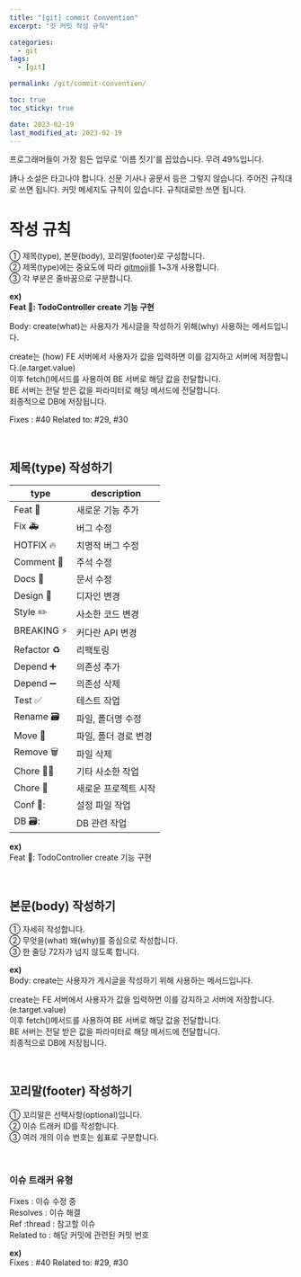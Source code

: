 ```yaml
---
title: "[git] commit Convention"
excerpt: "깃 커밋 작성 규칙"

categories:
  - git
tags:
  - [git]

permalink: /git/commit-convention/

toc: true
toc_sticky: true

date: 2023-02-19
last_modified_at: 2023-02-19
---
```


프로그래머들이 가장 힘든 업무로 '이름 짓기'를 꼽았습니다. 무려 49%입니다.

詩나 소설은 타고나야 합니다. 신문 기사나 공문서 등은 그렇지 않습니다. 주어진 규칙대로 쓰면 됩니다. 커밋 메세지도 규칙이 있습니다. 규칙대로만 쓰면 됩니다.

# 작성 규칙

① 제목(type), 본문(body), 꼬리말(footer)로 구성합니다.<br />
② 제목(type)에는 중요도에 따라 [gitmoji](https://gitmoji.dev/)를 1~3개 사용합니다.<br />
③ 각 부분은 줄바꿈으로 구분합니다.<br />

**ex)**<br />
**Feat :art:: TodoController create 기능 구현**

Body: create(what)는 사용자가 게시글을 작성하기 위해(why) 사용하는 메서드입니다.

create는 (how) FE 서버에서 사용자가 값을 입력하면 이를 감지하고 서버에 저장합니다.(e.target.value)<br />
이후 fetch()메서드를 사용하여 BE 서버로 해당 값을 전달합니다.<br />
BE 서버는 전달 받은 값을 파라미터로 해당 메서드에 전달합니다.<br />
최종적으로 DB에 저장됩니다.<br />

Fixes : #40 Related to: #29, #30

<br />

## 제목(type) 작성하기

| type                      | description          |
| ------------------------- | -------------------- |
| Feat 🎨                   | 새로운 기능 추가     |
| Fix 🚑                    | 버그 수정            |
| HOTFIX :fire:             | 치명적 버그 수정     |
| Comment :bookmark:        | 주석 수정            |
| Docs 📝                   | 문서 수정            |
| Design 💄                 | 디자인 변경          |
| Style :pencil2:           | 사소한 코드 변경     |
| BREAKING :zap:            | 커다란 API 변경      |
| Refactor :recycle:        | 리팩토링             |
| Depend :heavy_plus_sign:  | 의존성 추가          |
| Depend :heavy_minus_sign: | 의존성 삭제          |
| Test :white_check_mark:   | 테스트 작업          |
| Rename :card_file_box:    | 파일, 폴더명 수정    |
| Move :truck:              | 파일, 폴더 경로 변경 |
| Remove :wastebasket:      | 파일 삭제            |
| Chore :technologist:      | 기타 사소한 작업     |
| Chore :tada:              | 새로운 프로젝트 시작 |
| Conf 🔧:                  | 설정 파일 작업       |
| DB :card_file_box::       | DB 관련 작업         |

**ex)**<br />
Feat 🎨: TodoController create 기능 구현

<br />

## 본문(body) 작성하기

① 자세히 작성합니다.<br />
② 무엇을(what) 왜(why)를 중심으로 작성합니다.<br />
③ 한 줄당 72자가 넘지 않도록 합니다.<br />

**ex)**<br />
Body: create는 사용자가 게시글을 작성하기 위해 사용하는 메서드입니다.<br />

create는 FE 서버에서 사용자가 값을 입력하면 이를 감지하고 서버에 저장합니다.(e.target.value)<br />
이후 fetch()메서드를 사용하여 BE 서버로 해당 값을 전달합니다.<br />
BE 서버는 전달 받은 값을 파라미터로 해당 메서드에 전달합니다.<br />
최종적으로 DB에 저장됩니다.

<br />

## 꼬리말(footer) 작성하기

① 꼬리말은 선택사항(optional)입니다.<br />
② 이슈 트래커 ID를 작성합니다.<br />
③ 여러 개의 이슈 번호는 쉼표로 구분합니다.<br />

<br />

### 이슈 트래커 유형

Fixes : 이슈 수정 중<br />
Resolves : 이슈 해결<br />
Ref :thread : 참고할 이슈<br />
Related to : 해당 커밋에 관련된 커밋 번호<br />

**ex)**<br />
Fixes : #40 Related to: #29, #30

<br />
